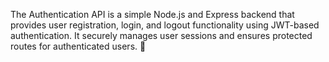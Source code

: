 The Authentication API is a simple Node.js and Express backend that provides user registration, login, and logout functionality using JWT-based authentication. It securely manages user sessions and ensures protected routes for authenticated users. 🚀
